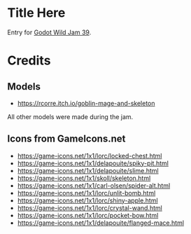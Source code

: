 # Title Here

Entry for [Godot Wild Jam 39](https://itch.io/jam/godot-wild-jam-39).

# Credits

## Models

- https://rcorre.itch.io/goblin-mage-and-skeleton

All other models were made during the jam.

## Icons from GameIcons.net

- https://game-icons.net/1x1/lorc/locked-chest.html
- https://game-icons.net/1x1/delapouite/spiky-pit.html
- https://game-icons.net/1x1/delapouite/slime.html
- https://game-icons.net/1x1/skoll/skeleton.html
- https://game-icons.net/1x1/carl-olsen/spider-alt.html
- https://game-icons.net/1x1/lorc/unlit-bomb.html
- https://game-icons.net/1x1/lorc/shiny-apple.html
- https://game-icons.net/1x1/lorc/crystal-wand.html
- https://game-icons.net/1x1/lorc/pocket-bow.html
- https://game-icons.net/1x1/delapouite/flanged-mace.html
